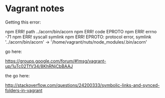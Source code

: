 # Vagrant notes

Getting this error:

npm ERR! path ../acorn/bin/acorn
npm ERR! code EPROTO
npm ERR! errno -71
npm ERR! syscall symlink
npm ERR! EPROTO: protocol error, symlink '../acorn/bin/acorn' -> '/home/vagrant/nuts/node_modules/.bin/acorn'

go here:

https://groups.google.com/forum/#!msg/vagrant-up/1uTc02TfV34/8KhRNjCbBAAJ

the go here:

http://stackoverflow.com/questions/24200333/symbolic-links-and-synced-folders-in-vagrant
